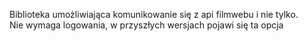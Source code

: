 Biblioteka umożliwiająca komunikowanie się z api filmwebu i nie tylko.\
Nie wymaga logowania, w przyszłych wersjach pojawi się ta opcja